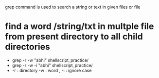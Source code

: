 grep command is used to search a string or text in given files or file 

# find a word /string/txt in multple file from present directory to  all child directories
 - grep -r -w "abhi" shellscript_practice/ 
 - grep -r -w -i "abhi" shellscript_practice/ 
 - -r : directory  -w : word , -i : ignore case
   
 
 
